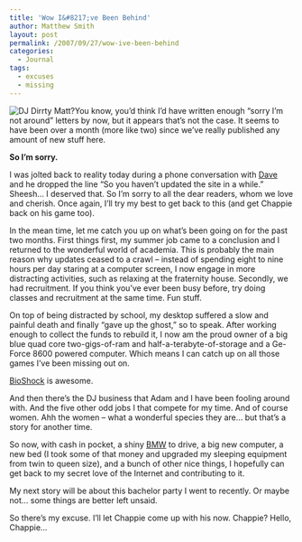 ```yaml
---
title: 'Wow I&#8217;ve Been Behind'
author: Matthew Smith
layout: post
permalink: /2007/09/27/wow-ive-been-behind
categories:
  - Journal
tags:
  - excuses
  - missing
---
```

<img src="http://archive.digivation.net/wp-content/uploads/2007/09/n44300338_9366.jpg" class="right" alt="DJ Dirrty Matt?" />You know, you&#8217;d think I&#8217;d have written enough &#8220;sorry I&#8217;m not around&#8221; letters by now, but it appears that&#8217;s not the case. It seems to have been over a month (more like two) since we&#8217;ve really published any amount of new stuff here.

**So I&#8217;m sorry.**

I was jolted back to reality today during a phone conversation with [Dave][1] and he dropped the line &#8220;So you haven&#8217;t updated the site in a while.&#8221; Sheesh&#8230; I deserved that. So I&#8217;m sorry to all the dear readers, whom we love and cherish. Once again, I&#8217;ll try my best to get back to this (and get Chappie back on his game too).

In the mean time, let me catch you up on what&#8217;s been going on for the past two months. First things first, my summer job came to a conclusion and I returned to the wonderful world of academia. This is probably the main reason why updates ceased to a crawl &#8211; instead of spending eight to nine hours per day staring at a computer screen, I now engage in more distracting activities, such as relaxing at the fraternity house. Secondly, we had recruitment. If you think you&#8217;ve ever been busy before, try doing classes and recruitment at the same time. Fun stuff.

On top of being distracted by school, my desktop suffered a slow and painful death and finally &#8220;gave up the ghost,&#8221; so to speak. After working enough to collect the funds to rebuild it, I now am the proud owner of a big blue quad core two-gigs-of-ram and half-a-terabyte-of-storage and a Ge-Force 8600 powered computer. Which means I can catch up on all those games I&#8217;ve been missing out on.

[BioShock][2] is awesome.

And then there&#8217;s the DJ business that Adam and I have been fooling around with. And the five other odd jobs I that compete for my time. And of course women. Ahh the women &#8211; what a wonderful species they are&#8230; but that&#8217;s a story for another time.

So now, with cash in pocket, a shiny [BMW][3] to drive, a big new computer, a new bed (I took some of that money and upgraded my sleeping equipment from twin to queen size), and a bunch of other nice things, I hopefully can get back to my secret love of the Internet and contributing to it.

My next story will be about this bachelor party I went to recently. Or maybe not&#8230; some things are better left unsaid.

So there&#8217;s my excuse. I&#8217;ll let Chappie come up with his now. Chappie? Hello, Chappie&#8230;

 [1]: http://www.davidcomeaux.com
 [2]: http://www.2kgames.com/bioshock/
 [3]: http://archive.digivation.net/2007/06/12/new-bmw/